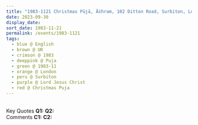 ```yaml
---
title: "1983-1121 Christmas Pūjā, Āśhram, 102 Ditton Road, Surbiton, London, UK"
date: 2023-09-30
display_date: 
sort_date: 1983-11-21
permalink: /events/1983-1121
tags:
  - blue @ English
  - brown @ UK
  - crimson @ 1983
  - deeppink @ Puja
  - green @ 1983-11
  - orange @ London
  - peru @ Surbiton
  - purple @ Lord Jesus Christ
  - red @ Christmas Puja
---
```


<br>

<wave-list>
  <list-title color="DarkSeaGreen" width="55">Key Quotes</list-title>
  <list-item color="BlanchedAlmond" width="280"><b>Q1:</b> <i></i></list-item>
  <list-item color="Lavender" width="280"><b>Q2:</b> <i></i></list-item>
</wave-list>

<br>

<wave-list>
  <list-title color="DarkSeaGreen" width="55">Comments</list-title>
  <list-item color="BlanchedAlmond" width="280"><b>C1:</b> <i></i></list-item>
  <list-item color="Lavender" width="280"><b>C2:</b> <i></i></list-item>
</wave-list>
